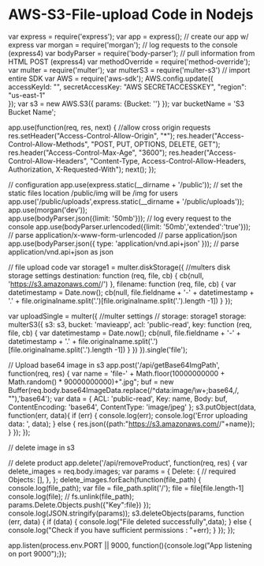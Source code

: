 # AWS-S3-File-upload Code in Nodejs

var express  = require('express');
var app      = express();                               // create our app w/ express
var morgan = require('morgan');             // log requests to the console (express4)
var bodyParser = require('body-parser');    // pull information from HTML POST (express4)
var methodOverride = require('method-override');
var multer  =   require('multer');
var multerS3 = require('multer-s3')
// import entire SDK
var AWS = require('aws-sdk');
AWS.config.update({
    accessKeyId: "<AWS ACCESSKEYID>",
    secretAccessKey: "AWS SECRETACCESSKEY",
    "region": "us-east-1"  
});
var s3 = new AWS.S3({ params: {Bucket: '<S3 Bucket Name>'} });
var bucketName = 'S3 Bucket Name';

app.use(function(req, res, next) { //allow cross origin requests
    res.setHeader("Access-Control-Allow-Origin", "*");
    res.header("Access-Control-Allow-Methods", "POST, PUT, OPTIONS, DELETE, GET");
    res.header("Access-Control-Max-Age", "3600");
    res.header("Access-Control-Allow-Headers", "Content-Type, Access-Control-Allow-Headers, Authorization, X-Requested-With");
    next();
});

// configuration
app.use(express.static(__dirname + '/public'));                 // set the static files location /public/img will be /img for users
app.use('/public/uploads',express.static(__dirname + '/public/uploads'));
app.use(morgan('dev'));               
app.use(bodyParser.json({limit: '50mb'}));                          // log every request to the console
app.use(bodyParser.urlencoded({limit: '50mb','extended':'true'}));            // parse application/x-www-form-urlencoded                                // parse application/json
app.use(bodyParser.json({ type: 'application/vnd.api+json' })); // parse application/vnd.api+json as json


// file upload code
var storage1 = multer.diskStorage({ //multers disk storage settings
    destination: function (req, file, cb) {
        cb(null, 'https://s3.amazonaws.com/<S3 Bucket Name>/')
    },
    filename: function (req, file, cb) {
        var datetimestamp = Date.now();
        cb(null, file.fieldname + '-' + datetimestamp + '.' + file.originalname.split('.')[file.originalname.split('.').length -1])
    }
});

var uploadSingle = multer({ //multer settings
        // storage: storage1
        storage: multerS3({
            s3: s3,
            bucket: 'mavieapp',
            acl: 'public-read',
            key: function (req, file, cb) {
               var datetimestamp = Date.now();
               cb(null, file.fieldname + '-' + datetimestamp + '.' + file.originalname.split('.')[file.originalname.split('.').length -1])
            }
        })
}).single('file');


// Upload base64 image in s3
app.post('/api/getBase64ImgPath', function(req, res) {
    var name = 'file-' + Math.floor(10000000000 + Math.random() * 90000000000)+".jpg";
    buf = new Buffer(req.body.base64ImageData.replace(/^data:image\/\w+;base64,/, ""),'base64');
      var data = {
        ACL: 'public-read',
        Key: name, 
        Body: buf,
        ContentEncoding: 'base64',
        ContentType: 'image/jpeg'
      };
      s3.putObject(data, function(err, data){
          if (err) { 
            console.log(err);
            console.log('Error uploading data: ', data); 
          } else {
            res.json({path:"https://s3.amazonaws.com/<S3 Bucket Name>/"+name});
          }
      });
});


// delete image in s3 

// delete product
app.delete('/api/removeProduct', function(req, res) {
   var delete_images = req.body.images;
   var params = {
      Delete: { // required
        Objects: [],
      },
    };
    delete_images.forEach(function(file_path) {
        console.log(file_path);
        var file  = file_path.split('/');
        file = file[file.length-1]
        console.log(file);
        // fs.unlink(file_path);
        params.Delete.Objects.push({"Key":file})
    });
    console.log(JSON.stringify(params));
    s3.deleteObjects(params, function (err, data) {
        if (data) {
            console.log("File deleted successfully",data);
        }
        else {
            console.log("Check if you have sufficient permissions : "+err);
        }
    });
});


app.listen(process.env.PORT || 9000, function(){console.log("App listening on port 9000");});

